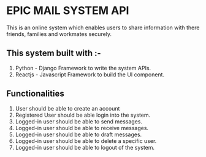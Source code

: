 # EPIC MAIL SYSTEM API

This is an online system which enables users to share information with there friends, families and workmates securely. 

## This system built with :-

1. Python - Django Framework to write the system APIs.
2. Reactjs - Javascript Framework to build the UI component.

## Functionalities

1. User should be able to create an account
2. Registered User should be able login into the system.
3. Logged-in user should be able to send messages.
4. Logged-in user should be able to receive messages.
5. Logged-in user should be able to draft messages.
6. Logged-in user should be able to delete a specific user.
7. Logged-in user should be able to logout of the system.



